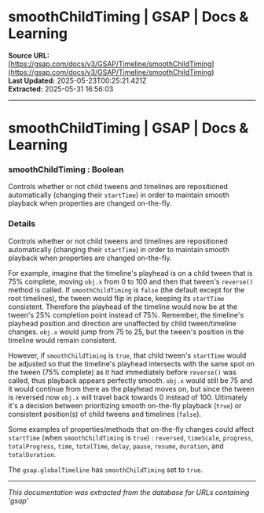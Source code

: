 # smoothChildTiming | GSAP | Docs & Learning

**Source URL:** [https://gsap.com/docs/v3/GSAP/Timeline/smoothChildTiming](https://gsap.com/docs/v3/GSAP/Timeline/smoothChildTiming)  
**Last Updated:** 2025-05-23T00:25:21.421Z  
**Extracted:** 2025-05-31 16:56:03

---

# smoothChildTiming | GSAP | Docs & Learning

### smoothChildTiming : Boolean

Controls whether or not child tweens and timelines are repositioned automatically (changing their `startTime`) in order to maintain smooth playback when properties are changed on-the-fly.

### Details[​](#details "Direct link to Details")

Controls whether or not child tweens and timelines are repositioned automatically (changing their `startTime`) in order to maintain smooth playback when properties are changed on-the-fly.

For example, imagine that the timeline's playhead is on a child tween that is 75% complete, moving `obj.x` from 0 to 100 and then that tween's `reverse()` method is called. If `smoothChildTiming` is `false` (the default except for the root timelines), the tween would flip in place, keeping its `startTime` consistent. Therefore the playhead of the timeline would now be at the tween's 25% completion point instead of 75%. Remember, the timeline's playhead position and direction are unaffected by child tween/timeline changes. `obj.x` would jump from 75 to 25, but the tween's position in the timeline would remain consistent.

However, if `smoothChildTiming` is `true`, that child tween's `startTime` would be adjusted so that the timeline's playhead intersects with the same spot on the tween (75% complete) as it had immediately before `reverse()` was called, thus playback appears perfectly smooth. `obj.x` would still be 75 and it would continue from there as the playhead moves on, but since the tween is reversed now `obj.x` will travel back towards 0 instead of 100. Ultimately it's a decision between prioritizing smooth on-the-fly playback (`true`) or consistent position(s) of child tweens and timelines (`false`).

Some examples of properties/methods that on-the-fly changes could affect `startTime` (when `smoothChildTiming` is `true`) : `reversed`, `timeScale`, `progress`, `totalProgress`, `time`, `totalTime`, `delay`, `pause`, `resume`, `duration`, and `totalDuration`.

The `gsap.globalTimeline` has `smoothChildTiming` set to `true`.

---

*This documentation was extracted from the database for URLs containing 'gsap'*
